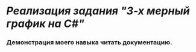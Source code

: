 # ***Реализация задания "3-х мерный график на C#"***
### Демонстрация моего навыка читать документацию.

